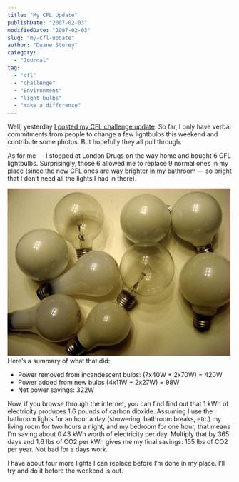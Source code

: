 ```yaml
---
title: "My CFL Update"
publishDate: "2007-02-03"
modifiedDate: "2007-02-03"
slug: "my-cfl-update"
author: "Duane Storey"
category:
  - "Journal"
tag:
  - "cfl"
  - "challenge"
  - "Environment"
  - "light bulbs"
  - "make a difference"
---
```


Well, yesterday [I posted my CFL challenge update](http://www.migratorynerd.com/archives/264). So far, I only have verbal commitments from people to change a few lightbulbs this weekend and contribute some photos. But hopefully they all pull through.

As for me — I stopped at London Drugs on the way home and bought 6 CFL lightbulbs. Surprisingly, those 6 allowed me to replace 9 normal ones in my place (since the new CFL ones are way brighter in my bathroom — so bright that I don’t need all the lights I had in there).

  
![](_images/my-cfl-update-1.jpg)  
Here’s a summary of what that did:

- Power removed from incandescent bulbs: (7x40W + 2x70W) = 420W
- Power added from new bulbs (4x11W + 2x27W) = 98W
- Net power savings: 322W

Now, if you browse through the internet, you can find find out that 1 kWh of electricity produces 1.6 pounds of carbon dioxide. Assuming I use the bathroom lights for an hour a day (showering, bathroom breaks, etc.) my living room for two hours a night, and my bedroom for one hour, that means I’m saving about 0.43 kWh worth of electricity per day. Multiply that by 365 days and 1.6 lbs of CO2 per kWh gives me my final savings: 155 lbs of CO2 per year. Not bad for a days work.

I have about four more lights I can replace before I’m done in my place. I’ll try and do it before the weekend is out.